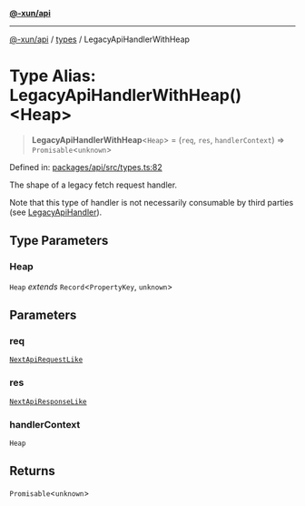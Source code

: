 [**@-xun/api**](../../README.md)

***

[@-xun/api](../../README.md) / [types](../README.md) / LegacyApiHandlerWithHeap

# Type Alias: LegacyApiHandlerWithHeap()\<Heap\>

> **LegacyApiHandlerWithHeap**\<`Heap`\> = (`req`, `res`, `handlerContext`) => `Promisable`\<`unknown`\>

Defined in: [packages/api/src/types.ts:82](https://github.com/Xunnamius/api-utils/blob/f86b6da3746432264ea1e1b00e1751b0fe171fe2/packages/api/src/types.ts#L82)

The shape of a legacy fetch request handler.

Note that this type of handler is not necessarily consumable by third parties
(see [LegacyApiHandler](LegacyApiHandler.md)).

## Type Parameters

### Heap

`Heap` *extends* `Record`\<`PropertyKey`, `unknown`\>

## Parameters

### req

[`NextApiRequestLike`](../../index/interfaces/NextApiRequestLike.md)

### res

[`NextApiResponseLike`](../../index/type-aliases/NextApiResponseLike.md)

### handlerContext

`Heap`

## Returns

`Promisable`\<`unknown`\>
